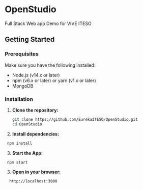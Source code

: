 # OpenStudio
Full Stack Web app Demo for VIVE ITESO

## Getting Started

### Prerequisites

Make sure you have the following installed:

- Node.js (v14.x or later)
- npm (v6.x or later) or yarn (v1.x or later)
- MongoDB

### Installation

1. **Clone the repository:**
   ```sh
   git clone https://github.com/EurekaITESO/OpenStudio.git
   cd OpenStudio
   ```

2. **Install dependencies:**
  ```sh
   npm install
  ```

3. **Start the App:**
  ```sh
   npm start
  ```

3. **Open in your browser:**
  ```sh
    http://localhost:3000
  ```
